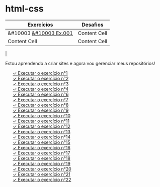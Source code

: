 # html-css

| Exercícios    | Desafios      |
| ------------- | ------------- |
| &#10003 <a href= "https://wallacecardoso.github.io/html-css/exercicios/ex001/"> &#10003  Ex.001 </a>  | Content Cell  |
| Content Cell  | Content Cell  |
| 

Estou aprendendo a criar sites e agora vou gerenciar meus repositórios!
<ul type="none" >
    <li><a href= "https://wallacecardoso.github.io/html-css/exercicios/ex001/"> &#10003  Executar o exercício n°1 </a></li>
    <li><a href= "https://wallacecardoso.github.io/html-css/exercicios/ex002/"> &#10003 Executar o exercício n°2 </a></li>
    <li><a href= "https://wallacecardoso.github.io/html-css/exercicios/ex003/"> &#10003 Executar o exercício n°3 </a></li>
    <li><a href= "https://wallacecardoso.github.io/html-css/exercicios/ex004/"> &#10003 Executar o exercício n°4 </a></li>
    <li><a href= "https://wallacecardoso.github.io/html-css/exercicios/ex006/"> &#10003 Executar o exercício n°6 </a></li>
    <li><a href= "https://wallacecardoso.github.io/html-css/exercicios/ex007/"> &#10003 Executar o exercício n°7 </a></li>
    <li><a href= "https://wallacecardoso.github.io/html-css/exercicios/ex008/"> &#10003 Executar o exercício n°8 </a></li>
    <li><a href= "https://wallacecardoso.github.io/html-css/exercicios/ex009/"> &#10003 Executar o exercício n°9 </a></li>
    <li><a href= "https://wallacecardoso.github.io/html-css/exercicios/ex010/"> &#10003 Executar o exercício n°10 </a></li>
    <li><a href= "https://wallacecardoso.github.io/html-css/exercicios/ex011/"> &#10003 Executar o exercício n°11 </a></li>
    <li><a href= "https://wallacecardoso.github.io/html-css/exercicios/ex012/"> &#10003 Executar o exercício n°12 </a></li>
    <li><a href= "https://wallacecardoso.github.io/html-css/exercicios/ex013/"> &#10003 Executar o exercício n°13 </a></li>
    <li><a href= "https://wallacecardoso.github.io/html-css/exercicios/ex014/"> &#10003 Executar o exercício n°14 </a></li>
    <li><a href= "https://wallacecardoso.github.io/html-css/exercicios/ex015/"> &#10003 Executar o exercício n°15 </a></li>
    <li><a href= "https://wallacecardoso.github.io/html-css/exercicios/ex016/"> &#10003 Executar o exercício n°16 </a></li>
    <li><a href= "https://wallacecardoso.github.io/html-css/exercicios/ex017/"> &#10003 Executar o exercício n°17 </a></li>
    <li><a href= "https://wallacecardoso.github.io/html-css/exercicios/ex018/"> &#10003 Executar o exercício n°18 </a></li>
    <li><a href= "https://wallacecardoso.github.io/html-css/exercicios/ex019/"> &#10003 Executar o exercício n°19 </a></li>
    <li><a href= "https://wallacecardoso.github.io/html-css/exercicios/ex020/"> &#10003 Executar o exercício n°20 </a></li>
    <li><a href= "https://wallacecardoso.github.io/html-css/exercicios/ex021/"> &#10003 Executar o exercício n°21 </a></li>
    <li><a href= "https://wallacecardoso.github.io/html-css/exercicios/testemenu/"> &#10003 Executar o exercício n°22 </a></li>
</ul>
